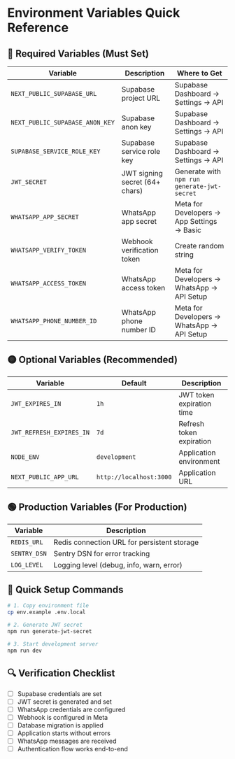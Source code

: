# Environment Variables Quick Reference

## 🔴 Required Variables (Must Set)

| Variable | Description | Where to Get |
|----------|-------------|--------------|
| `NEXT_PUBLIC_SUPABASE_URL` | Supabase project URL | Supabase Dashboard → Settings → API |
| `NEXT_PUBLIC_SUPABASE_ANON_KEY` | Supabase anon key | Supabase Dashboard → Settings → API |
| `SUPABASE_SERVICE_ROLE_KEY` | Supabase service role key | Supabase Dashboard → Settings → API |
| `JWT_SECRET` | JWT signing secret (64+ chars) | Generate with `npm run generate-jwt-secret` |
| `WHATSAPP_APP_SECRET` | WhatsApp app secret | Meta for Developers → App Settings → Basic |
| `WHATSAPP_VERIFY_TOKEN` | Webhook verification token | Create random string |
| `WHATSAPP_ACCESS_TOKEN` | WhatsApp access token | Meta for Developers → WhatsApp → API Setup |
| `WHATSAPP_PHONE_NUMBER_ID` | WhatsApp phone number ID | Meta for Developers → WhatsApp → API Setup |

## 🟡 Optional Variables (Recommended)

| Variable | Default | Description |
|----------|---------|-------------|
| `JWT_EXPIRES_IN` | `1h` | JWT token expiration time |
| `JWT_REFRESH_EXPIRES_IN` | `7d` | Refresh token expiration |
| `NODE_ENV` | `development` | Application environment |
| `NEXT_PUBLIC_APP_URL` | `http://localhost:3000` | Application URL |

## 🟢 Production Variables (For Production)

| Variable | Description |
|----------|-------------|
| `REDIS_URL` | Redis connection URL for persistent storage |
| `SENTRY_DSN` | Sentry DSN for error tracking |
| `LOG_LEVEL` | Logging level (debug, info, warn, error) |

## 🚀 Quick Setup Commands

```bash
# 1. Copy environment file
cp env.example .env.local

# 2. Generate JWT secret
npm run generate-jwt-secret

# 3. Start development server
npm run dev
```

## 🔍 Verification Checklist

- [ ] Supabase credentials are set
- [ ] JWT secret is generated and set
- [ ] WhatsApp credentials are configured
- [ ] Webhook is configured in Meta
- [ ] Database migration is applied
- [ ] Application starts without errors
- [ ] WhatsApp messages are received
- [ ] Authentication flow works end-to-end
